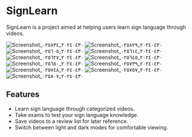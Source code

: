 # SignLearn

SignLearn is a project aimed at helping users learn sign language through videos.

![Screenshot_٢٠٢٤٠٤٣٠_٠٢٥٨٣٤](https://github.com/nrmeenmohamed/sign_lang_app/assets/128254998/dd7747a7-9980-4c21-95b2-c2d5624a4493)
![Screenshot_٢٠٢٤٠٤٣٠_٠٢٥٨٢٩](https://github.com/nrmeenmohamed/sign_lang_app/assets/128254998/3bddb6f8-bc76-4dc9-800c-08d5e5b2ec94)
![Screenshot_٢٠٢٤٠٤٣٠_٠٢٥٦٠٥](https://github.com/nrmeenmohamed/sign_lang_app/assets/128254998/7a6cd6ae-1ff4-4c84-a7c6-86611226d89c)
![Screenshot_٢٠٢٤٠٤٣٠_٠٢٥٦١٤](https://github.com/nrmeenmohamed/sign_lang_app/assets/128254998/bf029616-1c2f-4d83-9631-a703e46c0fe9)
![Screenshot_٢٠٢٤٠٤٣٠_٠٢٥٦٢٧](https://github.com/nrmeenmohamed/sign_lang_app/assets/128254998/a7aaf216-da87-4b27-aa28-18a53ef6e03d)
![Screenshot_٢٠٢٤٠٤٣٠_٠٢٥٦٤٥](https://github.com/nrmeenmohamed/sign_lang_app/assets/128254998/f3bb1e37-77a8-4063-96af-392a7a822e75)
![Screenshot_٢٠٢٤٠٤٣٠_٠٢٥٦٥٠](https://github.com/nrmeenmohamed/sign_lang_app/assets/128254998/693c76e5-4587-4237-bb01-e73793639155)
![Screenshot_٢٠٢٤٠٤٣٠_٠٢٥٧٣٩](https://github.com/nrmeenmohamed/sign_lang_app/assets/128254998/761111ca-5251-46a3-84a8-28fd8a2240c1)
![Screenshot_٢٠٢٤٠٤٣٠_٠٢٥٧٤٨](https://github.com/nrmeenmohamed/sign_lang_app/assets/128254998/2bf0f340-ef06-44d1-8c03-84eaadc77d87)
![Screenshot_٢٠٢٤٠٤٣٠_٠٢٥٧٥٧](https://github.com/nrmeenmohamed/sign_lang_app/assets/128254998/2dc285d5-2739-45cb-b302-910a50b37441)
![Screenshot_٢٠٢٤٠٤٣٠_٠٢٥٨٠٧](https://github.com/nrmeenmohamed/sign_lang_app/assets/128254998/94c69275-22b8-44fd-bcff-fd6965f613b7)



## Features

- Learn sign language through categorized videos.
- Take exams to test your sign language knowledge.
- Save videos to a review list for later reference.
- Switch between light and dark modes for comfortable viewing.

